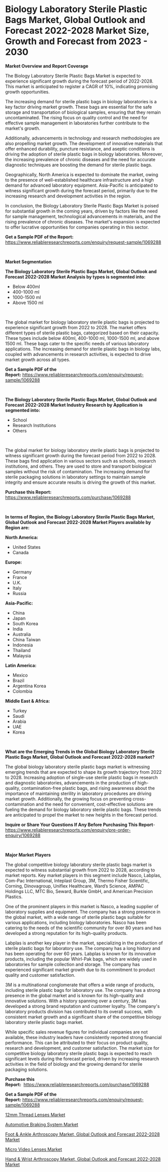 <p><h1>Biology Laboratory Sterile Plastic Bags Market, Global Outlook and Forecast 2022-2028 Market Size, Growth and Forecast from 2023 - 2030</h1></p><p><strong>Market Overview and Report Coverage</strong></p>
<p><p>The Biology Laboratory Sterile Plastic Bags Market is expected to experience significant growth during the forecast period of 2022-2028. This market is anticipated to register a CAGR of 10%, indicating promising growth opportunities. </p><p>The increasing demand for sterile plastic bags in biology laboratories is a key factor driving market growth. These bags are essential for the safe storage and transportation of biological samples, ensuring that they remain uncontaminated. The rising focus on quality control and the need for effective sample management in laboratories further contribute to the market's growth.</p><p>Additionally, advancements in technology and research methodologies are also propelling market growth. The development of innovative materials that offer enhanced durability, puncture resistance, and aseptic conditions is driving the adoption of sterile plastic bags in biology laboratories. Moreover, the increasing prevalence of chronic diseases and the need for accurate diagnostic techniques are boosting the demand for sterile plastic bags.</p><p>Geographically, North America is expected to dominate the market, owing to the presence of well-established healthcare infrastructure and a high demand for advanced laboratory equipment. Asia-Pacific is anticipated to witness significant growth during the forecast period, primarily due to the increasing research and development activities in the region.</p><p>In conclusion, the Biology Laboratory Sterile Plastic Bags Market is poised for substantial growth in the coming years, driven by factors like the need for sample management, technological advancements in materials, and the rising prevalence of chronic diseases. The market's expansion is expected to offer lucrative opportunities for companies operating in this sector.</p></p>
<p><strong>Get a Sample PDF of the Report:</strong> <a href="https://www.reliableresearchreports.com/enquiry/request-sample/1069288">https://www.reliableresearchreports.com/enquiry/request-sample/1069288</a></p>
<p>&nbsp;</p>
<p><strong>Market Segmentation</strong></p>
<p><strong>The Biology Laboratory Sterile Plastic Bags Market, Global Outlook and Forecast 2022-2028 Market Analysis by types is segmented into:</strong></p>
<p><ul><li>Below 400ml</li><li>400-1000 ml</li><li>1000-1500 ml</li><li>Above 1500 ml</li></ul></p>
<p>&nbsp;</p>
<p><p>The global market for biology laboratory sterile plastic bags is projected to experience significant growth from 2022 to 2028. The market offers different types of sterile plastic bags, categorized based on their capacity. These types include below 400ml, 400-1000 ml, 1000-1500 ml, and above 1500 ml. These bags cater to the specific needs of various laboratory applications. The increasing demand for sterile plastic bags in biology labs, coupled with advancements in research activities, is expected to drive market growth across all types.</p></p>
<p><strong>Get a Sample PDF of the Report:</strong>&nbsp;<a href="https://www.reliableresearchreports.com/enquiry/request-sample/1069288">https://www.reliableresearchreports.com/enquiry/request-sample/1069288</a></p>
<p>&nbsp;</p>
<p><strong>The Biology Laboratory Sterile Plastic Bags Market, Global Outlook and Forecast 2022-2028 Market Industry Research by Application is segmented into:</strong></p>
<p><ul><li>School</li><li>Research Institutions</li><li>Others</li></ul></p>
<p>&nbsp;</p>
<p><p>The global market for biology laboratory sterile plastic bags is projected to witness significant growth during the forecast period from 2022 to 2028. These bags find application in various sectors such as schools, research institutions, and others. They are used to store and transport biological samples without the risk of contamination. The increasing demand for sterile packaging solutions in laboratory settings to maintain sample integrity and ensure accurate results is driving the growth of this market.</p></p>
<p><strong>Purchase this Report:</strong>&nbsp; <a href="https://www.reliableresearchreports.com/purchase/1069288">https://www.reliableresearchreports.com/purchase/1069288</a></p>
<p>&nbsp;</p>
<p><strong>In terms of Region, the Biology Laboratory Sterile Plastic Bags Market, Global Outlook and Forecast 2022-2028 Market Players available by Region are:</strong></p>
<p>
    <p> <strong> North America: </strong>
        <ul>
            <li>United States</li>
            <li>Canada</li>
        </ul>
        </p> 
    <p> <strong> Europe: </strong>
        <ul>
            <li>Germany</li>
            <li>France</li>
            <li>U.K.</li>
            <li>Italy</li>
            <li>Russia</li>
        </ul>
        </p> 
    <p> <strong> Asia-Pacific: </strong>
        <ul>
            <li>China</li>
            <li>Japan</li>
            <li>South Korea</li>
            <li>India</li>
            <li>Australia</li>
            <li>China Taiwan</li>
            <li>Indonesia</li>
            <li>Thailand</li>
            <li>Malaysia</li>
        </ul>
        </p> 
    <p> <strong> Latin America: </strong>
        <ul>
            <li>Mexico</li>
            <li>Brazil</li>
            <li>Argentina Korea</li>
            <li>Colombia</li>
        </ul>
        </p> 
    <p> <strong> Middle East & Africa: </strong>
        <ul>
            <li>Turkey</li>
            <li>Saudi</li>
            <li>Arabia</li>
            <li>UAE</li>
            <li>Korea</li>
        </ul>
    </p>
    </p>
<p>&nbsp;</p>
<p><strong>What are the Emerging Trends in the Global Biology Laboratory Sterile Plastic Bags Market, Global Outlook and Forecast 2022-2028 market?</strong></p>
<p><p>The global biology laboratory sterile plastic bags market is witnessing emerging trends that are expected to shape its growth trajectory from 2022 to 2028. Increasing adoption of single-use sterile plastic bags in research and diagnostic laboratories, advancements in the production of high-quality, contamination-free plastic bags, and rising awareness about the importance of maintaining sterility in laboratory procedures are driving market growth. Additionally, the growing focus on preventing cross-contamination and the need for convenient, cost-effective solutions are fueling the demand for biology laboratory sterile plastic bags. These trends are anticipated to propel the market to new heights in the forecast period.</p></p>
<p><strong>Inquire or Share Your Questions If Any Before Purchasing This Report</strong>- <a href="https://www.reliableresearchreports.com/enquiry/pre-order-enquiry/1069288">https://www.reliableresearchreports.com/enquiry/pre-order-enquiry/1069288</a></p>
<p>&nbsp;</p>
<p><strong>Major Market Players</strong></p>
<p><p>The global competitive biology laboratory sterile plastic bags market is expected to witness substantial growth from 2022 to 2028, according to market reports. Key market players in this segment include Nasco, Labplas, Com-Pac International, Inteplast Group, 3M, Thermo Fisher Scientific, Corning, Dinovagroup, Uniflex Healthcare, Ward’s Science, AMPAC Holdings LLC, MTC Bio, Seward, Burkle GmbH, and American Precision Plastics.</p><p>One of the prominent players in this market is Nasco, a leading supplier of laboratory supplies and equipment. The company has a strong presence in the global market, with a wide range of sterile plastic bags suitable for various applications, including biology laboratories. Nasco has been catering to the needs of the scientific community for over 80 years and has developed a strong reputation for its high-quality products.</p><p>Labplas is another key player in the market, specializing in the production of sterile plastic bags for laboratory use. The company has a long history and has been operating for over 60 years. Labplas is known for its innovative products, including the popular Whirl-Pak bags, which are widely used in laboratories for sample collection and storage. The company has experienced significant market growth due to its commitment to product quality and customer satisfaction.</p><p>3M is a multinational conglomerate that offers a wide range of products, including sterile plastic bags for laboratory use. The company has a strong presence in the global market and is known for its high-quality and innovative solutions. With a history spanning over a century, 3M has developed a strong brand reputation and customer loyalty. The company's laboratory products division has contributed to its overall success, with consistent market growth and a significant share of the competitive biology laboratory sterile plastic bags market.</p><p>While specific sales revenue figures for individual companies are not available, these industry leaders have consistently reported strong financial performance. This can be attributed to their focus on product quality, research and development, and customer satisfaction. The market size for competitive biology laboratory sterile plastic bags is expected to reach significant levels during the forecast period, driven by increasing research activities in the field of biology and the growing demand for sterile packaging solutions.</p></p>
<p><strong>Purchase this Report:</strong>&nbsp;&nbsp;<a href="https://www.reliableresearchreports.com/purchase/1069288">https://www.reliableresearchreports.com/purchase/1069288</a></p>
<p></p>
<p><strong>Get a Sample PDF of the Report:</strong>&nbsp;<a href="https://www.reliableresearchreports.com/enquiry/request-sample/1069288">https://www.reliableresearchreports.com/enquiry/request-sample/1069288</a></p>
<p><p><a href="https://www.reportprime.com/12mm-thread-lenses-r3755">12mm Thread Lenses Market</a></p><p><a href="https://medium.com/@rahulv.reportprime/automotive-braking-system-market-size-growth-forecast-2023-2030-2187503a02ef">Automotive Braking System Market</a></p><p><a href="https://github.com/CliffMedina6/Market-Research-Report-List-1/blob/main/foot-ankle-arthroscopy-market-global-outlook-and-forecast-2022-2028-market.md">Foot & Ankle Arthroscopy Market, Global Outlook and Forecast 2022-2028 Market</a></p><p><a href="https://www.reportprime.com/micro-video-lenses-r3756">Micro Video Lenses Market</a></p><p><a href="https://github.com/PeterParrish5/Market-Research-Report-List-1/blob/main/hand-wrist-arthroscopy-market-global-outlook-and-forecast-2022-2028-market.md">Hand & Wrist Arthroscopy Market, Global Outlook and Forecast 2022-2028 Market</a></p></p>